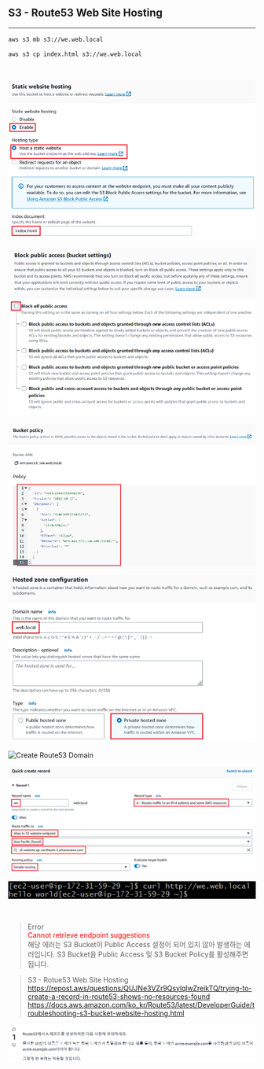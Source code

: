 ## S3 - Route53 Web Site Hosting
---
```
aws s3 mb s3://we.web.local
``` 
```
aws s3 cp index.html s3://we.web.local
```

<br>

![Create S3 Static Web Stie Hosting](https://github.com/IlIllIlllIllll/AWS/raw/main/S3/Route53%20Static%20Web%20Site%20Hosting/img/image-1.png)

![Change to Bucket Access](https://github.com/IlIllIlllIllll/AWS/raw/main/S3/Route53%20Static%20Web%20Site%20Hosting/img/image-2.png)

![Apply S3 Bucket Policy ](https://github.com/IlIllIlllIllll/AWS/raw/main/S3/Route53%20Static%20Web%20Site%20Hosting/img/image-3.png)

![Create Route53 Domain](https://github.com/IlIllIlllIllll/AWS/raw/main/S3/Route53%20Static%20Web%20Site%20Hosting/img/image-4.png)

![Create Route53 Domain](https://github.com/IlIllIlllIllll/AWS/raw/main/SS3/Route53%20Static%20Web%20Site%20Hosting/img/image-5.png)

![Create Route53 Record](https://github.com/IlIllIlllIllll/AWS/raw/main/S3/Route53%20Static%20Web%20Site%20Hosting/img/image-6.png)

![Result Value](https://github.com/IlIllIlllIllll/AWS/raw/main/S3/Route53%20Static%20Web%20Site%20Hosting/img/image-7.png)

<br>

> Error <br> <span style="color:red"> Cannot retrieve endpoint suggestions </span> <br> 해당 에러는 S3 Bucket이 Public Access 설정이 되어 있지 않아 발생하는 에러입니다. S3 Bucket을 Public Access 및 S3 Bucket Policy를 활성해주면 됩니다.

> S3 - Rotue53 Web Site Hosting <br/>
https://repost.aws/questions/QUJNe3VZr9QsylqlwZreikTQ/trying-to-create-a-record-in-route53-shows-no-resources-found <br/>  https://docs.aws.amazon.com/ko_kr/Route53/latest/DeveloperGuide/troubleshooting-s3-bucket-website-hosting.html

![S3 Route53](https://github.com/IlIllIlllIllll/AWS/raw/main/S3/Route53%20Static%20Web%20Site%20Hosting/img/image-8.png)